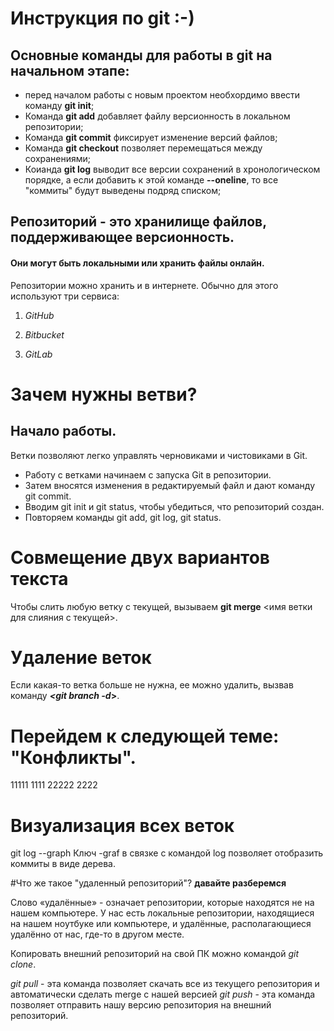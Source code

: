 # Инструкция по git :-)
## Основные команды для работы в git на начальном этапе:

* перед началом работы с новым проектом необхордимо ввести команду **git init**;
* Команда **git add** добавляет файлу версионность в локальном репозитории;
* Команда **git commit** фиксирует изменение версий файлов;
* Команда **git checkout** позволяет перемещаться между сохранениями;
* Коианда **git log** выводит все версии сохранений в хронологическом порядке, а если добавить к этой команде **--oneline**, то все "коммиты" будут выведены подряд списком;

## Репозиторий - это хранилище файлов, поддерживающее версионность.
#### Они могут быть локальными или хранить файлы онлайн.

Репозитории можно хранить и в интернете. Обычно для этого используют три сервиса:

1. *GitHub*

2. *Bitbucket*

3. *GitLab*
# Зачем нужны ветви?
## Начало работы. 
Ветки позволяют легко управлять
черновиками и чистовиками в Git. 

* Работу с ветками начинаем с запуска Git в репозитории.
* Затем вносятся изменения в редактируемый файл и дают команду git commit.
* Вводим git init и git status, чтобы убедиться, что репозиторий создан.
* Повторяем команды git add, git log, git status.

# Совмещение двух вариантов текста

Чтобы слить любую ветку с текущей, вызываем **git merge** <имя ветки для слияния с текущей>.


# Удаление веток

Если какая-то ветка больше не нужна, ее можно удалить, вызвав команду __*<git branch -d*>__. 

# __Перейдем к следующей теме: "Конфликты".__

11111 1111
22222 2222

# Визуализация всех веток
git log --graph
Ключ -graf в связке с командой log позволяет отобразить коммиты в виде дерева.


#Что же такое "удаленный репозиторий"? 
**давайте разберемся**

Слово «удалённые» - означает репозитории, которые находятся не на нашем компьютере. У нас есть локальные репозитории, находящиеся на нашем ноутбуке или компьютере, и удалённые, располагающиеся удалённо от нас, где-то в другом месте. 

Копировать внешний репозиторий на свой ПК можно командой *git clone*.

*git pull* - эта команда позволяет скачать все из текущего репозитория и автоматически сделать merge с нашей версией
*git push* - эта команда позволяет отправить нашу версию репозитория на внешний репозиторий. 

